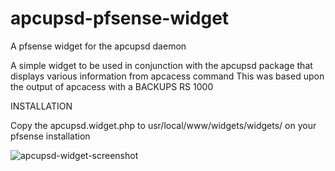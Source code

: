 # apcupsd-pfsense-widget
A pfsense widget for the apcupsd daemon

A simple widget to be used in conjunction with the apcupsd package that displays various information from apcacess command
This was based upon the output of apcacess with a BACKUPS RS 1000

INSTALLATION

Copy the apcupsd.widget.php to usr/local/www/widgets/widgets/ on your pfsense installation

![apcupsd-widget-screenshot](https://raw.githubusercontent.com/jmarchewka/apcupsd-pfsense-widget/main/apcupsd-screenshot.png)
